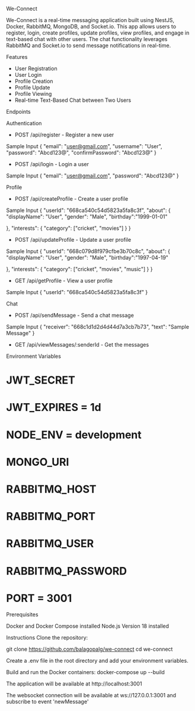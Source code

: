 We-Connect

We-Connect is a real-time messaging application built using NestJS, Docker, RabbitMQ, MongoDB, and Socket.io. This app allows users to register, login, create profiles, update profiles, view profiles, and engage in text-based chat with other users. The chat functionality leverages RabbitMQ and Socket.io to send message notifications in real-time.

Features

- User Registration
- User Login
- Profile Creation
- Profile Update
- Profile Viewing
- Real-time Text-Based Chat between Two Users

Endpoints

Authentication

- POST /api/register - Register a new user

Sample Input
{
	"email": "user@gmail.com",
	"username": "User",
	"password": "Abcd123@",
	"confirmPassword": "Abcd123@"
}

- POST /api/login - Login a user

Sample Input
{
	"email": "user@gmail.com",
	"password": "Abcd123@"
}

Profile

- POST /api/createProfile - Create a user profile

Sample Input
{
	"userId": "668ca540c54d5823a5fa8c3f",
	"about": {
	"displayName": "User",
		"gender": "Male",
		"birthday":"1999-01-01"
		
},
	"interests": {
	"category": ["cricket", "movies"]
}
}

- POST /api/updateProfile - Update a user profile

Sample Input
{
	"userId": "668c079d8f979cfbe3b70c8c",
	"about": {
	"displayName": "User",
		"gender": "Male",
		"birthday":"1997-04-19"
		
},
	"interests": {
	"category": ["cricket", "movies", "music"]
}
}

- GET /api/getProfile - View a user profile

Sample Input
{
	"userId": "668ca540c54d5823a5fa8c3f"
}

Chat

- POST /api/sendMessage - Send a chat message

Sample Input
{
	"receiver": "668c1d1d2d4d44d7a3cb7b73",
	"text": "Sample Message"
}

- GET /api/viewMessages/:senderId - Get the messages



Environment Variables

# JWT_SECRET
# JWT_EXPIRES = 1d
# NODE_ENV = development 
# MONGO_URI
# RABBITMQ_HOST
# RABBITMQ_PORT
# RABBITMQ_USER
# RABBITMQ_PASSWORD
# PORT = 3001

Prerequisites

Docker and Docker Compose installed
Node.js Version 18 installed

Instructions
Clone the repository:

git clone https://github.com/balagopalg/we-connect
cd we-connect

Create a .env file in the root directory and add your environment variables.

Build and run the Docker containers:
docker-compose up --build

The application will be available at http://localhost:3001

The websocket connection will be available at ws://127.0.0.1:3001 and subscribe to event 'newMessage'





